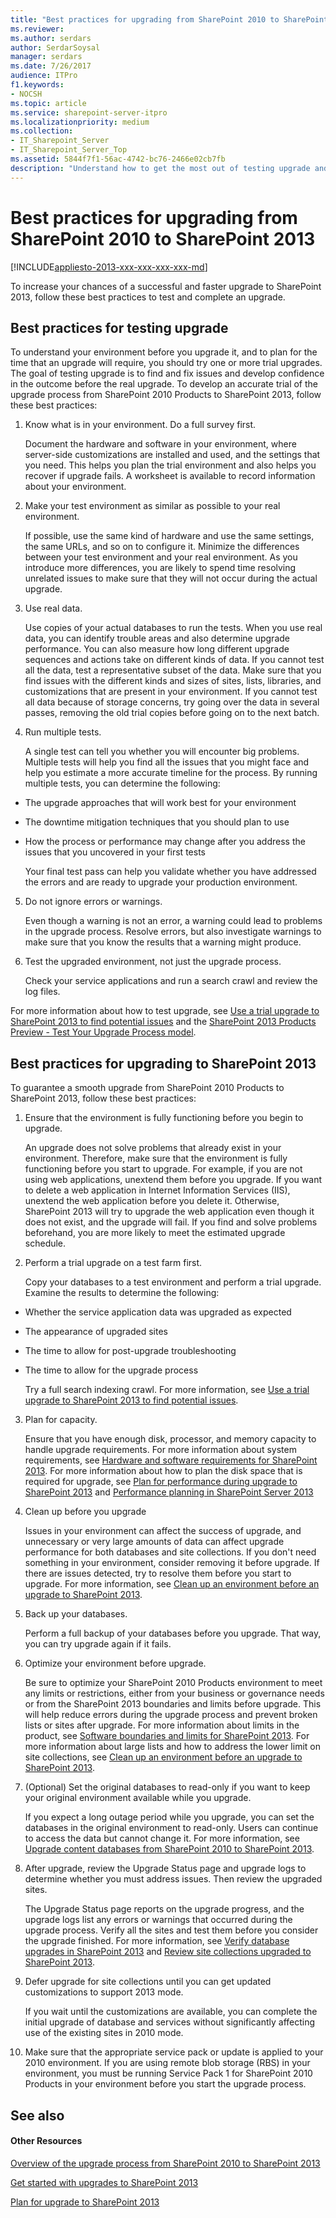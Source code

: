 ```yaml
---
title: "Best practices for upgrading from SharePoint 2010 to SharePoint 2013"
ms.reviewer: 
ms.author: serdars
author: SerdarSoysal
manager: serdars
ms.date: 7/26/2017
audience: ITPro
f1.keywords:
- NOCSH
ms.topic: article
ms.service: sharepoint-server-itpro
ms.localizationpriority: medium
ms.collection:
- IT_Sharepoint_Server
- IT_Sharepoint_Server_Top
ms.assetid: 5844f7f1-56ac-4742-bc76-2466e02cb7fb
description: "Understand how to get the most out of testing upgrade and how to guarantee a smooth upgrade to SharePoint 2013."
---
```


# Best practices for upgrading from SharePoint 2010 to SharePoint 2013

[!INCLUDE[appliesto-2013-xxx-xxx-xxx-xxx-md](../includes/appliesto-2013-xxx-xxx-xxx-xxx-md.md)]

To increase your chances of a successful and faster upgrade to SharePoint 2013, follow these best practices to test and complete an upgrade.
  
## Best practices for testing upgrade

To understand your environment before you upgrade it, and to plan for the time that an upgrade will require, you should try one or more trial upgrades. The goal of testing upgrade is to find and fix issues and develop confidence in the outcome before the real upgrade. To develop an accurate trial of the upgrade process from SharePoint 2010 Products to SharePoint 2013, follow these best practices:
  
1. Know what is in your environment. Do a full survey first.
    
    Document the hardware and software in your environment, where server-side customizations are installed and used, and the settings that you need. This helps you plan the trial environment and also helps you recover if upgrade fails. A worksheet is available to record information about your environment. 
    
2. Make your test environment as similar as possible to your real environment.
    
    If possible, use the same kind of hardware and use the same settings, the same URLs, and so on to configure it. Minimize the differences between your test environment and your real environment. As you introduce more differences, you are likely to spend time resolving unrelated issues to make sure that they will not occur during the actual upgrade.
    
3. Use real data.
    
    Use copies of your actual databases to run the tests. When you use real data, you can identify trouble areas and also determine upgrade performance. You can also measure how long different upgrade sequences and actions take on different kinds of data. If you cannot test all the data, test a representative subset of the data. Make sure that you find issues with the different kinds and sizes of sites, lists, libraries, and customizations that are present in your environment. If you cannot test all data because of storage concerns, try going over the data in several passes, removing the old trial copies before going on to the next batch.
    
4. Run multiple tests.
    
    A single test can tell you whether you will encounter big problems. Multiple tests will help you find all the issues that you might face and help you estimate a more accurate timeline for the process. By running multiple tests, you can determine the following:
    
  - The upgrade approaches that will work best for your environment
    
  - The downtime mitigation techniques that you should plan to use
    
  - How the process or performance may change after you address the issues that you uncovered in your first tests
    
    Your final test pass can help you validate whether you have addressed the errors and are ready to upgrade your production environment.
    
5. Do not ignore errors or warnings.
    
    Even though a warning is not an error, a warning could lead to problems in the upgrade process. Resolve errors, but also investigate warnings to make sure that you know the results that a warning might produce.
    
6. Test the upgraded environment, not just the upgrade process.
    
    Check your service applications and run a search crawl and review the log files. 
    
For more information about how to test upgrade, see [Use a trial upgrade to SharePoint 2013 to find potential issues](/previous-versions/office/sharepoint-server-2010/cc262155(v=office.14)) and the [SharePoint 2013 Products Preview - Test Your Upgrade Process model](https://go.microsoft.com/fwlink/?LinkId=252098).
  
## Best practices for upgrading to SharePoint 2013

To guarantee a smooth upgrade from SharePoint 2010 Products to SharePoint 2013, follow these best practices:
  
1. Ensure that the environment is fully functioning before you begin to upgrade.
    
    An upgrade does not solve problems that already exist in your environment. Therefore, make sure that the environment is fully functioning before you start to upgrade. For example, if you are not using web applications, unextend them before you upgrade. If you want to delete a web application in Internet Information Services (IIS), unextend the web application before you delete it. Otherwise, SharePoint 2013 will try to upgrade the web application even though it does not exist, and the upgrade will fail. If you find and solve problems beforehand, you are more likely to meet the estimated upgrade schedule.
    
2. Perform a trial upgrade on a test farm first.
    
    Copy your databases to a test environment and perform a trial upgrade. Examine the results to determine the following: 
    
  - Whether the service application data was upgraded as expected
    
  - The appearance of upgraded sites
    
  - The time to allow for post-upgrade troubleshooting
    
  - The time to allow for the upgrade process
    
    Try a full search indexing crawl. For more information, see [Use a trial upgrade to SharePoint 2013 to find potential issues](/previous-versions/office/sharepoint-server-2010/cc262155(v=office.14)).
    
3. Plan for capacity.
    
    Ensure that you have enough disk, processor, and memory capacity to handle upgrade requirements. For more information about system requirements, see [Hardware and software requirements for SharePoint 2013](../install/hardware-software-requirements-2013.md). For more information about how to plan the disk space that is required for upgrade, see [Plan for performance during upgrade to SharePoint 2013](/previous-versions/office/sharepoint-server-2010/cc262891(v=office.14)) and [Performance planning in SharePoint Server 2013](../administration/performance-planning-in-sharepoint-server-2013.md)
    
4. Clean up before you upgrade
    
    Issues in your environment can affect the success of upgrade, and unnecessary or very large amounts of data can affect upgrade performance for both databases and site collections. If you don't need something in your environment, consider removing it before upgrade. If there are issues detected, try to resolve them before you start to upgrade. For more information, see [Clean up an environment before an upgrade to SharePoint 2013](/previous-versions/office/sharepoint-server-2010/ff382641(v=office.14)).
    
5. Back up your databases.
    
    Perform a full backup of your databases before you upgrade. That way, you can try upgrade again if it fails. 
    
6. Optimize your environment before upgrade.
    
    Be sure to optimize your SharePoint 2010 Products environment to meet any limits or restrictions, either from your business or governance needs or from the SharePoint 2013 boundaries and limits before upgrade. This will help reduce errors during the upgrade process and prevent broken lists or sites after upgrade. For more information about limits in the product, see [Software boundaries and limits for SharePoint 2013](../install/software-boundaries-and-limits.md). For more information about large lists and how to address the lower limit on site collections, see [Clean up an environment before an upgrade to SharePoint 2013](/previous-versions/office/sharepoint-server-2010/ff382641(v=office.14)).
    
7. (Optional) Set the original databases to read-only if you want to keep your original environment available while you upgrade.
    
    If you expect a long outage period while you upgrade, you can set the databases in the original environment to read-only. Users can continue to access the data but cannot change it. For more information, see [Upgrade content databases from SharePoint 2010 to SharePoint 2013](upgrade-content-databases-from-sharepoint-2010-to-sharepoint-2013.md).
    
8. After upgrade, review the Upgrade Status page and upgrade logs to determine whether you must address issues. Then review the upgraded sites.
    
    The Upgrade Status page reports on the upgrade progress, and the upgrade logs list any errors or warnings that occurred during the upgrade process. Verify all the sites and test them before you consider the upgrade finished. For more information, see [Verify database upgrades in SharePoint 2013](verify-upgrade.md) and [Review site collections upgraded to SharePoint 2013](review-site-collections-upgraded-to-sharepoint-2013.md).
    
9. Defer upgrade for site collections until you can get updated customizations to support 2013 mode.
    
    If you wait until the customizations are available, you can complete the initial upgrade of database and services without significantly affecting use of the existing sites in 2010 mode.
    
10. Make sure that the appropriate service pack or update is applied to your 2010 environment. If you are using remote blob storage (RBS) in your environment, you must be running Service Pack 1 for SharePoint 2010 Products in your environment before you start the upgrade process.
    
## See also

#### Other Resources

[Overview of the upgrade process from SharePoint 2010 to SharePoint 2013](overview-of-the-upgrade-process-from-sharepoint-2010-to-sharepoint-2013.md)
  
[Get started with upgrades to SharePoint 2013](get-started-with-upgrade-2013.md)
  
[Plan for upgrade to SharePoint 2013](/previous-versions/office/sharepoint-server-2010/cc303429(v=office.14))

